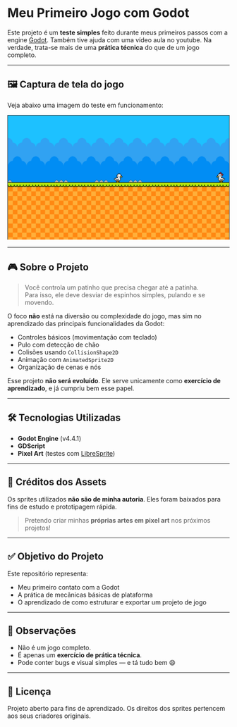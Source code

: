 # Meu Primeiro Jogo com Godot

Este projeto é um **teste simples** feito durante meus primeiros passos com a engine [Godot](https://godotengine.org/). Também tive ajuda com uma vídeo aula no youtube. 
Na verdade, trata-se mais de uma **prática técnica** do que de um jogo completo.

---

## 🖼️ Captura de tela do jogo

Veja abaixo uma imagem do teste em funcionamento:

![Screenshot do jogo](Art%20Assets/print.png)

---

## 🎮 Sobre o Projeto

> Você controla um patinho que precisa chegar até a patinha.  
> Para isso, ele deve desviar de espinhos simples, pulando e se movendo.

O foco **não** está na diversão ou complexidade do jogo, mas sim no aprendizado das principais funcionalidades da Godot:

- Controles básicos (movimentação com teclado)
- Pulo com detecção de chão
- Colisões usando `CollisionShape2D`
- Animação com `AnimatedSprite2D`
- Organização de cenas e nós

Esse projeto **não será evoluído**. Ele serve unicamente como **exercício de aprendizado**, e já cumpriu bem esse papel.

---

## 🛠️ Tecnologias Utilizadas

- **Godot Engine** (v4.4.1)
- **GDScript**
- **Pixel Art** (testes com [LibreSprite](https://libresprite.github.io/))

---

## 🎨 Créditos dos Assets

Os sprites utilizados **não são de minha autoria**. Eles foram baixados para fins de estudo e prototipagem rápida.

> Pretendo criar minhas **próprias artes em pixel art** nos próximos projetos!

---

## ✅ Objetivo do Projeto

Este repositório representa:

- Meu primeiro contato com a Godot
- A prática de mecânicas básicas de plataforma
- O aprendizado de como estruturar e exportar um projeto de jogo

---

## 📌 Observações

- Não é um jogo completo.
- É apenas um **exercício de prática técnica**.
- Pode conter bugs e visual simples — e tá tudo bem 😄

---

## 📄 Licença

Projeto aberto para fins de aprendizado. Os direitos dos sprites pertencem aos seus criadores originais.

